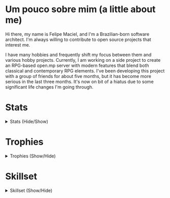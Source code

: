 # Um pouco sobre mim (a little about me)
Hi there, my name is Felipe Maciel, and I'm a Brazilian-born software architect. I'm always willing to contribute to open source projects that interest me.

I have many hobbies and frequently shift my focus between them and various hobby projects. Currently, I am working on a side project to create an RPG-based open.mp server with modern features that blend both classical and contemporary RPG elements. I've been developing this project with a group of friends for about five months, but it has become more serious in the last three months. It's now on bit of a hiatus due to some significant life changes I'm going through.



# Stats
<details>
  <summary open>Stats (Hide/Show)</summary>
  <img src="https://github-readme-stats.vercel.app/api?username=LESS14&theme=dark" alt="Github Stats"><br/>
  <img src="https://github-readme-stats.vercel.app/api/top-langs/?username=LESS14&theme=dark&langs_count=8&layout=compact&exclude_repo=QR-code-generator&hide=js,html,vue,pawn,css" alt="Github Stats"><br/>
  <a href="https://wakatime.com/@LESS14"><img src="https://wakatime.com/badge/user/018e83bd-2c15-4cd2-984f-a9fb0a3fd9f2.svg" alt="Wakatime Badge"></a><br/>
</details>

# Trophies
<details>
  <summary>Trophies (Show/Hide)</summary>
  <img src="https://github-profile-trophy.vercel.app/?username=LESS14&theme=onedark&row=3&column=2" alt="Github Trophies">
</details>

# Skillset
<details>
<summary>Skillset (Show/Hide)</summary>
<img src="https://skillicons.dev/icons?i=c,cpp,html,css,js,ts,nextjs,php,nodejs,mongo,mysql,tailwind,arduino,bootstrap,fortran,kotlin,vite,react,cs,java,r,wordpress,angular,python,docker,go,svelte,firebase,styledcomponents,swift" alt="Habilidades">
</details>


